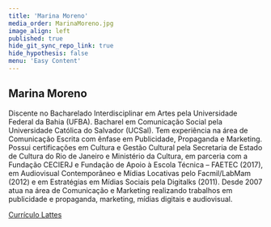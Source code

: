 ```yaml
---
title: 'Marina Moreno'
media_order: MarinaMoreno.jpg
image_align: left
published: true
hide_git_sync_repo_link: true
hide_hypothesis: false
menu: 'Easy Content'
---
```


## Marina Moreno

Discente no Bacharelado Interdisciplinar em Artes pela Universidade Federal da Bahia (UFBA). Bacharel em Comunicação Social pela Universidade Católica do Salvador (UCSal). Tem experiência na área de Comunicação Escrita com ênfase em Publicidade, Propaganda e Marketing. Possui certificações em Cultura e Gestão Cultural pela Secretaria de Estado de Cultura do Rio de Janeiro e Ministério da Cultura, em parceria com a Fundação CECIERJ e Fundação de Apoio à Escola Técnica – FAETEC (2017), em Audiovisual Contemporâneo e Mídias Locativas pelo Facmil/LabMam (2012) e em Estratégias em Mídias Sociais pela Digitalks (2011). Desde 2007 atua na área de Comunicação e Marketing realizando trabalhos em publicidade e propaganda, marketing, mídias digitais e audiovisual.

[Currículo Lattes](http://lattes.cnpq.br/7856175265162258?classes=btn,btn-primary,btn-lg&target=_blank)
